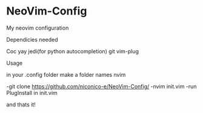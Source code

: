# NeoVim-Config
My neovim configuration



Dependicies needed

Coc 
yay
jedi(for python autocompletion)
git
vim-plug

Usage

in your .config folder make a folder names nvim

-git clone https://github.com/niconico-e/NeoVim-Config/
-nvim init.vim
-run PlugInstall in init.vim

and thats it!
